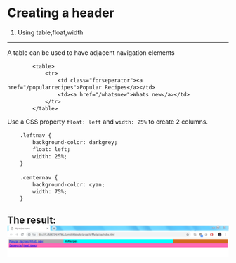 # Creating a header

1. Using table,float,width
----------

A table can be used to have adjacent navigation elements

            
			<table>
                <tr>
                    <td class="forseperator"><a href="/popularrecipes">Popular Recipes</a></td>
                    <td><a href="/whatsnew">Whats new</a></td>
                </tr>
            </table>

Use a CSS property `float: left` and `width: 25%` to create 2 columns.   

		.leftnav {
            background-color: darkgrey;
            float: left;
            width: 25%;
        }

        .centernav {
            background-color: cyan;
            width: 75%;
        }

**The result:**
![](completedwork1.PNG)
----------
